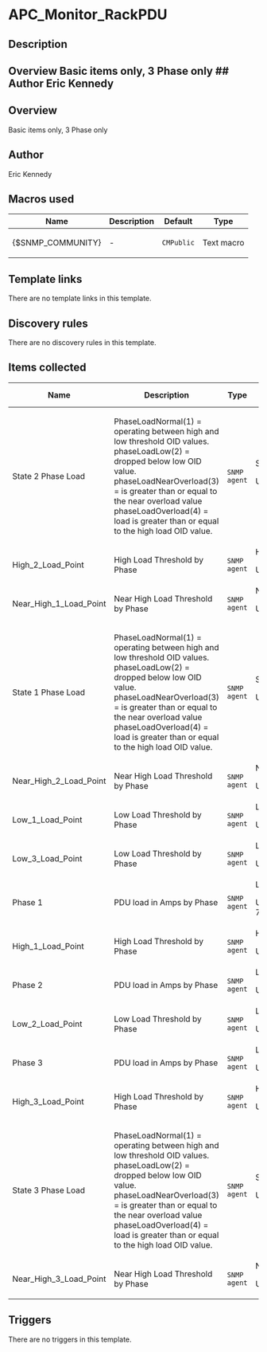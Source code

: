 # APC_Monitor_RackPDU

## Description

## Overview Basic items only, 3 Phase only ## Author Eric Kennedy 

## Overview

Basic items only, 3 Phase only



## Author

Eric Kennedy

## Macros used

|Name|Description|Default|Type|
|----|-----------|-------|----|
|{$SNMP_COMMUNITY}|<p>-</p>|`CMPublic`|Text macro|
## Template links

There are no template links in this template.

## Discovery rules

There are no discovery rules in this template.

## Items collected

|Name|Description|Type|Key and additional info|
|----|-----------|----|----|
|State 2 Phase Load|<p>PhaseLoadNormal(1) = operating between high and low threshold OID values. phaseLoadLow(2) = dropped below low OID value. phaseLoadNearOverload(3) = is greater than or equal to the near overload value phaseLoadOverload(4) = load is greater than or equal to the high load OID value.</p>|`SNMP agent`|State2Load.rPDU<p>Update: 1800</p>|
|High_2_Load_Point|<p>High Load Threshold by Phase</p>|`SNMP agent`|High2Load.rPDU<p>Update: 3600</p>|
|Near_High_1_Load_Point|<p>Near High Load Threshold by Phase</p>|`SNMP agent`|NHigh1Load.rPDU<p>Update: 3600</p>|
|State 1 Phase Load|<p>PhaseLoadNormal(1) = operating between high and low threshold OID values. phaseLoadLow(2) = dropped below low OID value. phaseLoadNearOverload(3) = is greater than or equal to the near overload value phaseLoadOverload(4) = load is greater than or equal to the high load OID value.</p>|`SNMP agent`|State1Load.rPDU<p>Update: 1800</p>|
|Near_High_2_Load_Point|<p>Near High Load Threshold by Phase</p>|`SNMP agent`|NHigh2Load.rPDU<p>Update: 3600</p>|
|Low_1_Load_Point|<p>Low Load Threshold by Phase</p>|`SNMP agent`|Low1Load.rPDU<p>Update: 3600</p>|
|Low_3_Load_Point|<p>Low Load Threshold by Phase</p>|`SNMP agent`|Low3Load.rPDU<p>Update: 3600</p>|
|Phase 1|<p>PDU load in Amps by Phase</p>|`SNMP agent`|Load1Amps.rPDU<p>Update: 60;50/1-7,00:00-24:00</p>|
|High_1_Load_Point|<p>High Load Threshold by Phase</p>|`SNMP agent`|High1Load.rPDU<p>Update: 3600</p>|
|Phase 2|<p>PDU load in Amps by Phase</p>|`SNMP agent`|Load2Amps.rPDU<p>Update: 60</p>|
|Low_2_Load_Point|<p>Low Load Threshold by Phase</p>|`SNMP agent`|Low2Load.rPDU<p>Update: 3600</p>|
|Phase 3|<p>PDU load in Amps by Phase</p>|`SNMP agent`|Load3Amps.rPDU<p>Update: 60</p>|
|High_3_Load_Point|<p>High Load Threshold by Phase</p>|`SNMP agent`|High3Load.rPDU<p>Update: 3600</p>|
|State 3 Phase Load|<p>PhaseLoadNormal(1) = operating between high and low threshold OID values. phaseLoadLow(2) = dropped below low OID value. phaseLoadNearOverload(3) = is greater than or equal to the near overload value phaseLoadOverload(4) = load is greater than or equal to the high load OID value.</p>|`SNMP agent`|State3Load.rPDU<p>Update: 1800</p>|
|Near_High_3_Load_Point|<p>Near High Load Threshold by Phase</p>|`SNMP agent`|NHigh3Load.rPDU<p>Update: 3600</p>|
## Triggers

There are no triggers in this template.

